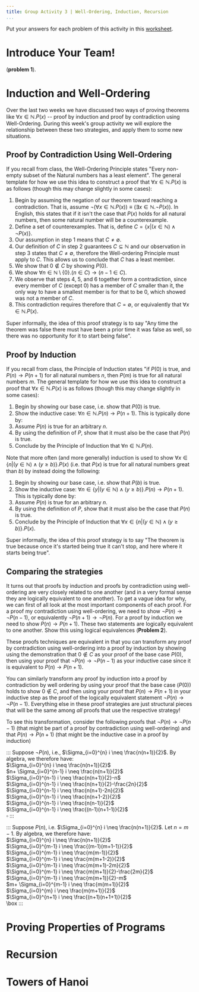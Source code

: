 ```yaml
---
title: Group Activity 3 | Well-Ordering, Induction, Recursion
...
```


Put your answers for each problem of this activity in this [worksheet](/files/group3.pdf).

# Introduce Your Team!

 (**problem 1**).

# Induction and Well-Ordering

Over the last two weeks we have discussed two ways of proving theorems like $\forall x\in \mathbb{N}. P(x)$ -- proof by induction and proof by contradiction using Well-Ordering. During this week's group activity we will explore the relationship between these two strategies, and apply them to some new situations.




## Proof by Contradiction Using Well-Ordering

If you recall from class, the Well-Ordering Principle states "Every non-empty subset of the Natural numbers has a least element". The general template for how we use this idea to construct a proof that $\forall x\in \mathbb{N}. P(x)$ is as follows (though this may change slightly in some cases):

1. Begin by assuming the negation of our theorem toward reaching a contradiction. That is, assume $\lnot\big(\forall x\in \mathbb{N}. P(x)\big)\equiv \big( \exists x \in \mathbb{N}. \neg P(x)\big)$. In English, this states that if it isn't the case that $P(x)$ holds for all natural numbers, then some natural number will be a counterexample.
2. Define a set of counterexamples. That is, define $C = \big\{ x | (x\in \mathbb{N}) \wedge \neg P(x) \big\}$. 
3. Our assumption in step 1 means that $C \neq \emptyset$.
4. Our definition of $C$ in step 2 guarantees $C\subseteq \mathbb{N}$ and our observation in step 3 states that $C\neq \emptyset$, therefore the Well-ordering Principle must apply to $C$. This allows us to conclude that $C$ has a least member.
5. We show that $0\notin C$ by showing $P(0)$.
6. We show $\forall n\in \mathbb{N}\setminus \{0\}. (n\in C) \rightarrow (n-1 \in C)$.
7. We observe that steps 4, 5, and 6 together form a contradiction, since every member of $C$ (except 0) has a member of $C$ smaller than it, the only way to have a smallest member is for that to be 0, which showed was not a member of $C$.
8. This contradiction requires therefore that $C=\emptyset$, or equivalently that $\forall x\in \mathbb{N}. P(x)$.

Super informally, the idea of this proof strategy is to say "Any time the theorem was false there must have been a prior time it was false as well, so there was no opportunity for it to start being false".

## Proof by Induction

If you recall from class, the Principle of Induction states "if $P(0)$ is true, and $P(n)\rightarrow P(n+1)$ for all natural numbers $n$, then $P(m)$ is true for all natural numbers $m$. The general template for how we use this idea to construct a proof that $\forall x\in \mathbb{N}. P(x)$ is as follows (though this may change slightly in some cases):

1. Begin by showing our base case, i.e. show that $P(0)$ is true.
2. Show the inductive case: $\forall n \in \mathbb{N}. P(n)\rightarrow P(n+1)$. This is typically done by:
3. Assume $P(n)$ is true for an arbitrary $n$.
4. By using the definition of $P$, show that it must also be the case that $P(n)$ is true.
5. Conclude by the Principle of Induction that $\forall n\in \mathbb{N}.P(n)$.

Note that more often (and more generally) induction is used to show $\forall x\in \big\{n \big| (y\in \mathbb{N})\wedge (y\geq b)\big\}. P(x)$ (i.e. that $P(x)$ is true for all natural numbers great than $b$) by instead doing the following:

1. Begin by showing our base case, i.e. show that $P(b)$ is true.
2. Show the inductive case: $\forall n \in \big\{y \big| (y\in \mathbb{N})\wedge (y\geq b)\big\}. P(n)\rightarrow P(n+1)$. This is typically done by:
3. Assume $P(n)$ is true for an arbitrary $n$.
4. By using the definition of $P$, show that it must also be the case that $P(n)$ is true.
5. Conclude by the Principle of Induction that $\forall x\in \big\{n \big| (y\in \mathbb{N})\wedge (y\geq b)\big\}. P(x)$.


Super informally, the idea of this proof strategy is to say "The theorem is true because once it's started being true it can't stop, and here where it starts being true".

## Comparing the strategies

It turns out that proofs by induction and proofs by contradiction using well-ordering are very closely related to one another (and in a very formal sense they are logically equivalent to one another). To get a vague idea for why, we can first of all look at the most important components of each proof. For a proof my contradiction using well-ordering, we need to show $\neg P(n) \rightarrow \neg P(n-1)$, or equivalently $\neg P(n+1) \rightarrow \neg P(n)$. For a proof by induction we need to show $P(n)\rightarrow P(n+1)$. These two statements are logically equivalent to one another. Show this using logical equivalences (**Problem 2**).

These proofs techniques are equivalent in that you can transform any proof by contradiction using well-ordering into a proof by induction by showing using the demonstration that $0\notin C$ as your proof of the base case $P(0)$, then using your proof that $\neg P(n) \rightarrow \neg P(n-1)$ as your inductive case since it is equivalent to $P(n)\rightarrow P(n+1)$. 

You can similarly transform any proof by induction into a proof by contradiction by well ordering by using your proof that the base case ($P(0)$) holds to show $0 \notin C$, and then using your proof that $P(n)\rightarrow P(n+1)$ in your inductive step as the proof of the logically equivalent statement $\neg P(n) \rightarrow \neg P(n-1)$. Everything else in these proof strategies are just structural pieces that will be the same among *all* proofs that use the respective strategy!

To see this transformation, consider the following proofs that $\neg P(n) \rightarrow \neg P(n-1)$ (that might be part of a proof by contradiction using well-ordering) and that $P(n)\rightarrow P(n+1)$ (that might be the inductive case in a proof by induction) 



:::
Suppose $\neg P(n)$, i.e., $\Sigma_{i=0}^{n} i \neq \frac{n(n+1)}{2}$. By algebra, we therefore have:  
$\Sigma_{i=0}^{n} i \neq \frac{n(n+1)}{2}$  
$n+ \Sigma_{i=0}^{n-1} i \neq \frac{n(n+1)}{2}$  
$\Sigma_{i=0}^{n-1} i \neq \frac{n(n+1)}{2}-n$  
$\Sigma_{i=0}^{n-1} i \neq \frac{n(n+1)}{2}-\frac{2n}{2}$  
$\Sigma_{i=0}^{n-1} i \neq \frac{n(n+1)-2n}{2}$  
$\Sigma_{i=0}^{n-1} i \neq \frac{n(n+1-2)}{2}$  
$\Sigma_{i=0}^{n-1} i \neq \frac{n(n-1)}{2}$  
$\Sigma_{i=0}^{n-1} i \neq \frac{(n-1)(n+1-1)}{2}$  
$\square$
:::

:::
Suppose $P(n)$, i.e. $\Sigma_{i=0}^{n} i \neq \frac{n(n+1)}{2}$. Let $n=m-1$. By algebra, we therefore have:  
$\Sigma_{i=0}^{n} i \neq \frac{n(n+1)}{2}$  
$\Sigma_{i=0}^{m-1} i \neq \frac{(m-1)(m+1-1)}{2}$  
$\Sigma_{i=0}^{m-1} i \neq \frac{m(m-1)}{2}$  
$\Sigma_{i=0}^{m-1} i \neq \frac{m(m+1-2)}{2}$  
$\Sigma_{i=0}^{m-1} i \neq \frac{m(m+1)-2m}{2}$  
$\Sigma_{i=0}^{m-1} i \neq \frac{m(m+1)}{2}-\frac{2m}{2}$  
$\Sigma_{i=0}^{m-1} i \neq \frac{m(m+1)}{2}-m$  
$m+ \Sigma_{i=0}^{m-1} i \neq \frac{m(m+1)}{2}$  
$\Sigma_{i=0}^{m} i \neq \frac{m(m+1)}{2}$  
$\Sigma_{i=0}^{n+1} i \neq \frac{(n+1)(n+1+1)}{2}$  
\box
:::
# Proving Properties of Programs

# Recursion

# Towers of Hanoi
